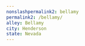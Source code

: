 ```yaml
---
﻿nonslashpermalink2: bellamy
permalink2: /bellamy/
alley: Bellamy
city: Henderson
state: Nevada
---
```

